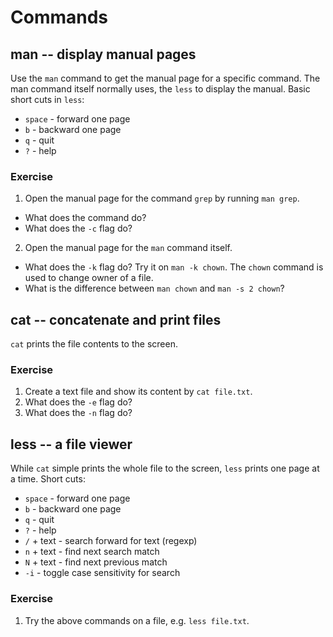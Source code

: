 # Commands

## man -- display manual pages

Use the `man` command to get the manual page for a specific command. The man
command itself normally uses, the `less` to display the manual. Basic short cuts in
`less`:

* `space` - forward one page
* `b` - backward one page
* `q` - quit
* `?` - help

### Exercise

1. Open the manual page for the command `grep` by running `man grep`.
- What does the command do?
- What does the `-c` flag do?

2. Open the manual page for the `man` command itself.
- What does the `-k` flag do? Try it on `man -k chown`. The `chown` command is
used to change owner of a file.
- What is the difference between `man chown` and `man -s 2 chown`?


## cat -- concatenate and print files

`cat` prints the file contents to the screen.

### Exercise

1. Create a text file and show its content by `cat file.txt`.
2. What does the `-e` flag do?
3. What does the `-n` flag do?


## less -- a file viewer

While `cat` simple prints the whole file to the screen, `less` prints one page
at a time. Short cuts:


* `space` - forward one page
* `b` - backward one page
* `q` - quit
* `?` - help
* `/` + text - search forward for text (regexp)
* `n` + text - find next search match
* `N` + text - find next previous match
* `-i` - toggle case sensitivity for search


### Exercise

1. Try the above commands on a file, e.g. `less file.txt`.





